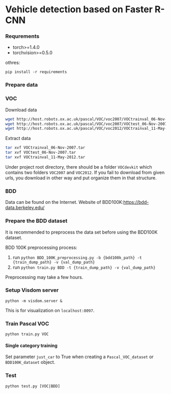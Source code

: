 # Vehicle detection based on Faster R-CNN
### Requrements
* torch>=1.4.0
* torchvision>=0.5.0

othres:

`pip install -r requirements`
### Prepare data
### VOC
Download data
```bash
wget http://host.robots.ox.ac.uk/pascal/VOC/voc2007/VOCtrainval_06-Nov-2007.tar
wget http://host.robots.ox.ac.uk/pascal/VOC/voc2007/VOCtest_06-Nov-2007.tar
wget http://host.robots.ox.ac.uk/pascal/VOC/voc2012/VOCtrainval_11-May-2012.tar
```
Extract data
```bash
tar xvf VOCtrainval_06-Nov-2007.tar
tar xvf VOCtest_06-Nov-2007.tar
tar xvf VOCtrainval_11-May-2012.tar
```
Under project root directory, there should be a folder `VOCdevkit` which contains two folders `VOC2007` and `VOC2012`. If you fail to download from given urls, you download in other way and put organize them in that structure.

### BDD

Data can be found on the Internet.
Website of BDD100K:https://bdd-data.berkeley.edu/ 

### Prepare the BDD dataset

It is recommended to preprocess the data set before using the BDD100K dataset. 

BDD 100K preprocessing process:
1. run `python BDD_100K_preprocessing.py -b {bdd100k_path} -t {train_dump_path} -v {val_dump_path}`
2. run `python train.py BDD -t {train_dump_path} -v {val_dump_path}`

Preprocessing may take a few hours.

### Setup Visdom server
`python -m visdom.server &`

This is for visualization on `localhost:8097`.

### Train Pascal VOC
`python train.py VOC`
#### Single category training
Set parameter `just_car` to True when creating a `Pascal_VOC_dataset` or `BDD100K_dataset` object.

### Test
`python test.py [VOC|BDD]`